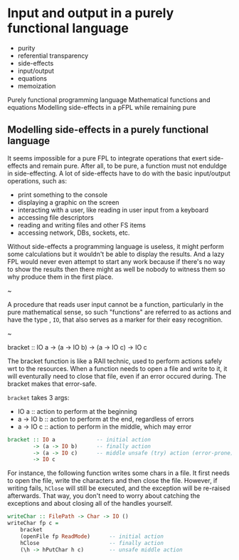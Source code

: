 # Input and output in a purely functional language

- purity
- referential transparency
- side-effects
- input/output
- equations
- memoization

Purely functional programming language
Mathematical functions and equations
Modelling side-effects in a pFPL while remaining pure


## Modelling side-effects in a purely functional language

It seems impossible for a pure FPL to integrate operations that exert side-effects and remain pure. After all, to be pure, a function must not enduldge in side-effecting. A lot of side-effects have to do with the basic input/output operations, such as:
- print something to the console
- displaying a graphic on the screen
- interacting with a user, like reading in user input from a keyboard
- accessing file descriptors
- reading and writing files and other FS items
- accessing network, DBs, sockets, etc.

Without side-effects a programming language is useless, it might perform some calculations but it wouldn't be able to display the results. And a lazy FPL would never even attempt to start any work because if there's no way to show the results then there might as well be nobody to witness them so why produce them in the first place.

~

A procedure that reads user input cannot be a function, particularly in the pure mathematical sense, so such "functions" are referred to as actions and have the type , `IO`, that also serves as a marker for their easy recognition.

~

bracket :: IO a -> (a -> IO b) -> (a -> IO c) -> IO c

The bracket function is like a RAII technic, used to perform actions safely wrt to the resources. When a function needs to open a file and write to it, it will eventurally need to close that file, even if an error occured during. The bracket makes that error-safe.

`bracket` takes 3 args:
- IO a      :: action to perform at the beginning
- a -> IO b :: action to perform at the end, regardless of errors
- a -> IO c :: action to perform in the middle, which may error

```hs
bracket :: IO a             -- initial action
        -> (a -> IO b)      -- finally action
        -> (a -> IO c)      -- middle unsafe (try) action (error-prone)
        -> IO c
```

For instance, the following function writes some chars in a file. It first needs to open the file, write the characters and then close the file. However, if writing fails, `hClose` will still be executed, and the exception will be re-raised afterwards. That way, you don't need to worry about catching the exceptions and about closing all of the handles yourself.

```hs
writeChar :: FilePath -> Char -> IO ()
writeChar fp c =
    bracket
    (openFile fp ReadMode)      -- initial action
    hClose                      -- finally action
    (\h -> hPutChar h c)        -- unsafe middle action
```
